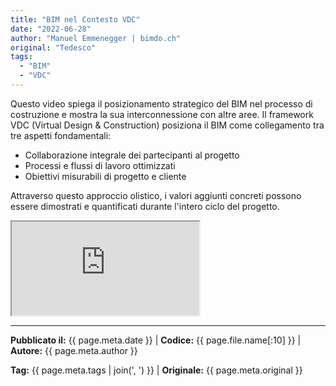 ```yaml
---
title: "BIM nel Contesto VDC"
date: "2022-06-28"
author: "Manuel Emmenegger | bimdo.ch"
original: "Tedesco"
tags:
  - "BIM"
  - "VDC"
---
```


Questo video spiega il posizionamento strategico del BIM nel processo di costruzione e mostra la sua interconnessione con altre aree. Il framework VDC (Virtual Design & Construction) posiziona il BIM come collegamento tra tre aspetti fondamentali:

- Collaborazione integrale dei partecipanti al progetto
- Processi e flussi di lavoro ottimizzati
- Obiettivi misurabili di progetto e cliente

Attraverso questo approccio olistico, i valori aggiunti concreti possono essere dimostrati e quantificati durante l'intero ciclo del progetto.

<div class="video-container">
  <iframe src="https://www.youtube.com/embed/cgiI8TBw9H0?si=NWXfqKQGowqPxPVR" 
          allowfullscreen>
  </iframe>
</div>

---
**Pubblicato il:** {{ page.meta.date }} | **Codice:** {{ page.file.name[:10] }}  | **Autore:** {{ page.meta.author }}

**Tag:** {{ page.meta.tags | join(', ') }} | **Originale:** {{ page.meta.original }}
